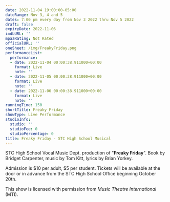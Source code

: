 ```yaml
---
date: 2022-11-04 19:00:00-05:00
dateRange: Nov 3, 4 and 5
dates: 7:00 pm every day from Nov 3 2022 thru Nov 5 2022
draft: false
expiryDate: 2022-11-06
imdbURL: ''
mpaaRating: Not Rated
officialURL: ''
oneSheet: /img/FreakyFriday.png
performanceList:
  performance:
  - date: 2022-11-04 00:00:38.911000+00:00
    format: Live
    note: ''
  - date: 2022-11-05 00:00:38.911000+00:00
    format: Live
    note: ''
  - date: 2022-11-06 00:00:38.911000+00:00
    format: Live
    note: ''
runningTime: 150
shortTitle: Freaky Friday
showType: Live Performance
studioInfo:
  studio: ''
  studioFee: 0
  studioPercentage: 0
title: Freaky Friday - STC High School Musical
---
```


STC High School Vocal Music Dept. production of "**Freaky Friday**".  Book by Bridget Carpenter, music by Tom Kitt, lyrics by Brian Yorkey.  

Admission is $10 per adult, $5 per student.  Tickets will be available at the door or in advance from the STC High School Office beginning October 20th.

This show is licensed with permission from _Music Theatre International_ (MTI).